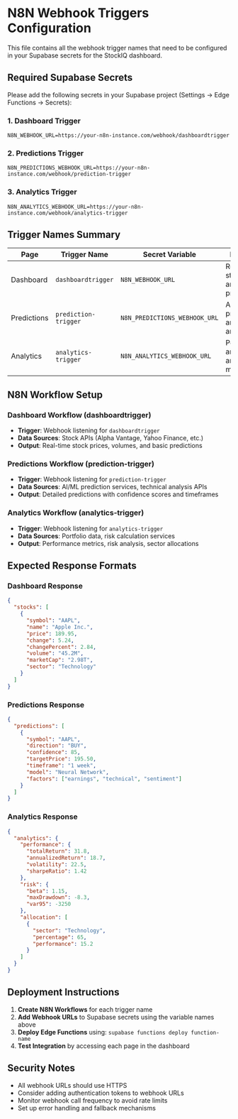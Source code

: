 # N8N Webhook Triggers Configuration

This file contains all the webhook trigger names that need to be configured in your Supabase secrets for the StockIQ dashboard.

## Required Supabase Secrets

Please add the following secrets in your Supabase project (Settings → Edge Functions → Secrets):

### 1. Dashboard Trigger
```
N8N_WEBHOOK_URL=https://your-n8n-instance.com/webhook/dashboardtrigger
```

### 2. Predictions Trigger
```
N8N_PREDICTIONS_WEBHOOK_URL=https://your-n8n-instance.com/webhook/prediction-trigger
```

### 3. Analytics Trigger
```
N8N_ANALYTICS_WEBHOOK_URL=https://your-n8n-instance.com/webhook/analytics-trigger
```

## Trigger Names Summary

| Page | Trigger Name | Secret Variable | Purpose |
|------|-------------|----------------|---------|
| Dashboard | `dashboardtrigger` | `N8N_WEBHOOK_URL` | Real-time stock data and predictions |
| Predictions | `prediction-trigger` | `N8N_PREDICTIONS_WEBHOOK_URL` | AI model predictions and analysis |
| Analytics | `analytics-trigger` | `N8N_ANALYTICS_WEBHOOK_URL` | Portfolio analytics and risk metrics |

## N8N Workflow Setup

### Dashboard Workflow (dashboardtrigger)
- **Trigger**: Webhook listening for `dashboardtrigger`
- **Data Sources**: Stock APIs (Alpha Vantage, Yahoo Finance, etc.)
- **Output**: Real-time stock prices, volumes, and basic predictions

### Predictions Workflow (prediction-trigger)
- **Trigger**: Webhook listening for `prediction-trigger`
- **Data Sources**: AI/ML prediction services, technical analysis APIs
- **Output**: Detailed predictions with confidence scores and timeframes

### Analytics Workflow (analytics-trigger)
- **Trigger**: Webhook listening for `analytics-trigger`
- **Data Sources**: Portfolio data, risk calculation services
- **Output**: Performance metrics, risk analysis, sector allocations

## Expected Response Formats

### Dashboard Response
```json
{
  "stocks": [
    {
      "symbol": "AAPL",
      "name": "Apple Inc.",
      "price": 189.95,
      "change": 5.24,
      "changePercent": 2.84,
      "volume": "45.2M",
      "marketCap": "2.98T",
      "sector": "Technology"
    }
  ]
}
```

### Predictions Response
```json
{
  "predictions": [
    {
      "symbol": "AAPL",
      "direction": "BUY",
      "confidence": 85,
      "targetPrice": 195.50,
      "timeframe": "1 week",
      "model": "Neural Network",
      "factors": ["earnings", "technical", "sentiment"]
    }
  ]
}
```

### Analytics Response
```json
{
  "analytics": {
    "performance": {
      "totalReturn": 31.8,
      "annualizedReturn": 18.7,
      "volatility": 22.5,
      "sharpeRatio": 1.42
    },
    "risk": {
      "beta": 1.15,
      "maxDrawdown": -8.3,
      "var95": -3250
    },
    "allocation": [
      {
        "sector": "Technology",
        "percentage": 65,
        "performance": 15.2
      }
    ]
  }
}
```

## Deployment Instructions

1. **Create N8N Workflows** for each trigger name
2. **Add Webhook URLs** to Supabase secrets using the variable names above
3. **Deploy Edge Functions** using: `supabase functions deploy function-name`
4. **Test Integration** by accessing each page in the dashboard

## Security Notes

- All webhook URLs should use HTTPS
- Consider adding authentication tokens to webhook URLs
- Monitor webhook call frequency to avoid rate limits
- Set up error handling and fallback mechanisms
